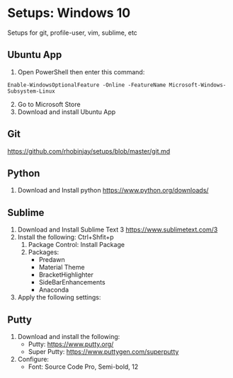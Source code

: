 # Setups: Windows 10
Setups for git, profile-user, vim, sublime, etc

## Ubuntu App
1. Open PowerShell then enter this command:
```
Enable-WindowsOptionalFeature -Online -FeatureName Microsoft-Windows-Subsystem-Linux
```
2. Go to Microsoft Store
3. Download and install Ubuntu App

## Git
https://github.com/rhobinjay/setups/blob/master/git.md

## Python
1. Download and Install python
https://www.python.org/downloads/

## Sublime
1. Download and Install Sublime Text 3
https://www.sublimetext.com/3
2. Install the following: Ctrl+Shfit+p
	1. Package Control: Install Package
	2. Packages:
		- Predawn
		- Material Theme
		- BracketHighlighter
		- SideBarEnhancements
		- Anaconda
3. Apply the following settings:

## Putty
1. Download and install the following:
	- Putty: https://www.putty.org/
	- Super Putty: https://www.puttygen.com/superputty
2. Configure:
	- Font: Source Code Pro, Semi-bold, 12
